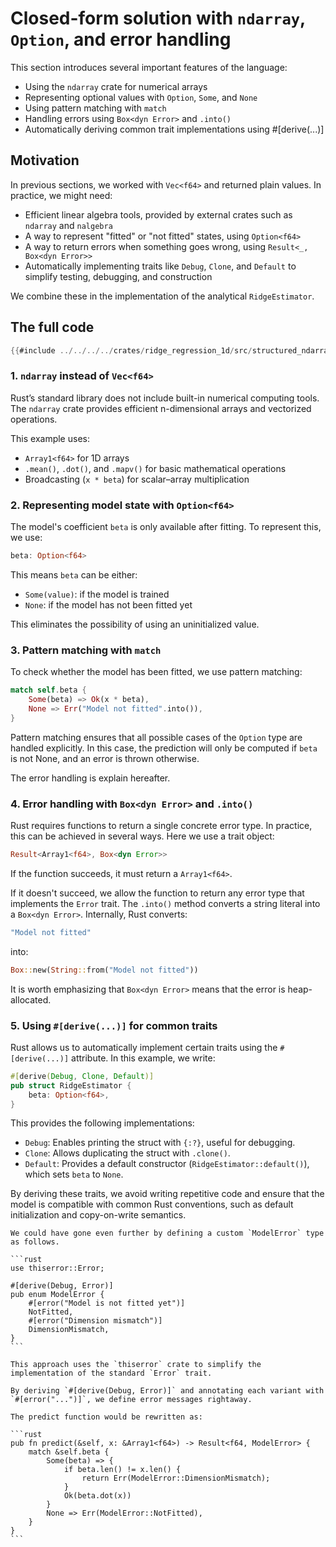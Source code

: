 # Closed-form solution with `ndarray`, `Option`, and error handling

This section introduces several important features of the language:

- Using the `ndarray` crate for numerical arrays
- Representing optional values with `Option`, `Some`, and `None`
- Using pattern matching with `match`
- Handling errors using `Box<dyn Error>` and `.into()`
- Automatically deriving common trait implementations using #[derive(...)]

## Motivation

In previous sections, we worked with `Vec<f64>` and returned plain values. In practice, we might need:

- Efficient linear algebra tools, provided by external crates such as `ndarray` and `nalgebra`
- A way to represent "fitted" or "not fitted" states, using `Option<f64>`
- A way to return errors when something goes wrong, using `Result<_, Box<dyn Error>>`
- Automatically implementing traits like `Debug`, `Clone`, and `Default` to simplify testing, debugging, and construction

We combine these in the implementation of the analytical `RidgeEstimator`.

## The full code

```rust
{{#include ../../../../crates/ridge_regression_1d/src/structured_ndarray/regressor.rs}}
```

### 1. `ndarray` instead of `Vec<f64>`

Rust’s standard library does not include built-in numerical computing tools. The `ndarray` crate provides efficient n-dimensional arrays and vectorized operations.

This example uses:

- `Array1<f64>` for 1D arrays
- `.mean()`, `.dot()`, and `.mapv()` for basic mathematical operations
- Broadcasting (`x * beta`) for scalar–array multiplication

### 2. Representing model state with `Option<f64>`

The model's coefficient `beta` is only available after fitting. To represent this, we use:

```rust
beta: Option<f64>
```

This means `beta` can be either:

- `Some(value)`: if the model is trained
- `None`: if the model has not been fitted yet

This eliminates the possibility of using an uninitialized value.

### 3. Pattern matching with `match`

To check whether the model has been fitted, we use pattern matching:

```rust
match self.beta {
    Some(beta) => Ok(x * beta),
    None => Err("Model not fitted".into()),
}
```

Pattern matching ensures that all possible cases of the `Option` type are handled explicitly. In this case, the prediction will only be computed if `beta` is not None, and an error is thrown otherwise.

The error handling is explain hereafter.

### 4. Error handling with `Box<dyn Error>` and `.into()`

Rust requires functions to return a single concrete error type. In practice, this can be achieved in several ways. Here we use a trait object:

```rust
Result<Array1<f64>, Box<dyn Error>>
```

If the function succeeds, it must return a `Array1<f64>`. 

If it doesn't succeed, we allow the function to return any error type that implements the `Error` trait. The `.into()` method converts a string literal into a `Box<dyn Error>`. Internally, Rust converts:

```rust
"Model not fitted"
```

into:

```rust
Box::new(String::from("Model not fitted"))
```

It is worth emphasizing that `Box<dyn Error>` means that the error is heap-allocated.

### 5. Using `#[derive(...)]` for common traits

Rust allows us to automatically implement certain traits using the `#[derive(...)]` attribute. In this example, we write:

```rust
#[derive(Debug, Clone, Default)]
pub struct RidgeEstimator {
    beta: Option<f64>,
}
```

This provides the following implementations:

- `Debug`: Enables printing the struct with `{:?}`, useful for debugging.
- `Clone`: Allows duplicating the struct with `.clone()`.
- `Default`: Provides a default constructor (`RidgeEstimator::default()`), which sets `beta` to `None`.

By deriving these traits, we avoid writing repetitive code and ensure that the model is compatible with common Rust conventions, such as default initialization and copy-on-write semantics.

````admonish tip title="Advanced error handling"
We could have gone even further by defining a custom `ModelError` type as follows.

```rust
use thiserror::Error;

#[derive(Debug, Error)]
pub enum ModelError {
    #[error("Model is not fitted yet")]
    NotFitted,
    #[error("Dimension mismatch")]
    DimensionMismatch,
}
```

This approach uses the `thiserror` crate to simplify the implementation of the standard `Error` trait.

By deriving `#[derive(Debug, Error)]` and annotating each variant with `#[error("...")]`, we define error messages rightaway.

The predict function would be rewritten as:

```rust
pub fn predict(&self, x: &Array1<f64>) -> Result<f64, ModelError> {
    match &self.beta {
        Some(beta) => {
            if beta.len() != x.len() {
                return Err(ModelError::DimensionMismatch);
            }
            Ok(beta.dot(x))
        }
        None => Err(ModelError::NotFitted),
    }
}
```
````